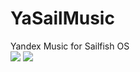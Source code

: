 # YaSailMusic
Yandex Music for Sailfish OS
<br>
<img src="https://openrepos.net/sites/default/files/packages/8407/screenshot-6eided.jpg" />
<img src="https://i.imgur.com/UsSlzNk.png" />
